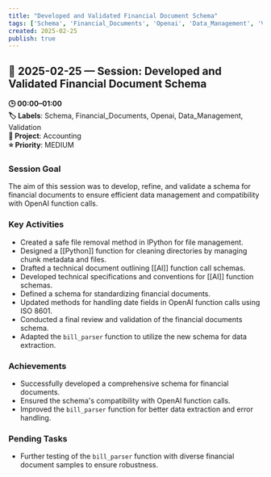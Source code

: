 ```yaml
---
title: "Developed and Validated Financial Document Schema"
tags: ['Schema', 'Financial_Documents', 'Openai', 'Data_Management', 'Validation']
created: 2025-02-25
publish: true
---
```


## 📅 2025-02-25 — Session: Developed and Validated Financial Document Schema

**🕒 00:00–01:00**  
**🏷️ Labels**: Schema, Financial_Documents, Openai, Data_Management, Validation  
**📂 Project**: Accounting  
**⭐ Priority**: MEDIUM  


### Session Goal
The aim of this session was to develop, refine, and validate a schema for financial documents to ensure efficient data management and compatibility with OpenAI function calls.

### Key Activities
- Created a safe file removal method in IPython for file management.
- Designed a [[Python]] function for cleaning directories by managing chunk metadata and files.
- Drafted a technical document outlining [[AI]] function call schemas.
- Developed technical specifications and conventions for [[AI]] function schemas.
- Defined a schema for standardizing financial documents.
- Updated methods for handling date fields in OpenAI function calls using ISO 8601.
- Conducted a final review and validation of the financial documents schema.
- Adapted the `bill_parser` function to utilize the new schema for data extraction.

### Achievements
- Successfully developed a comprehensive schema for financial documents.
- Ensured the schema's compatibility with OpenAI function calls.
- Improved the `bill_parser` function for better data extraction and error handling.

### Pending Tasks
- Further testing of the `bill_parser` function with diverse financial document samples to ensure robustness.
